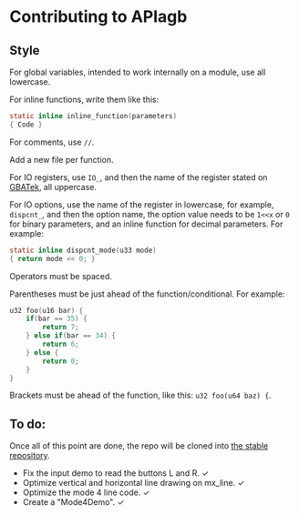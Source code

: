 # Contributing to APIagb

## Style

For global variables, intended to work internally on a module, use all lowercase.

For inline functions, write them like this:

```C
static inline inline_function(parameters)
{ Code }
```

For comments, use `//`.

Add a new file per function.

For IO registers, use ``IO_``, and then the name of the register stated on [GBATek](https://problemkaputt.de/gbatek.htm), all uppercase.

For IO options, use the name of the register in lowercase, for example, `dispcnt_`, and then the option name, the option value needs to be `1<<x` or `0` for binary parameters, and an inline function for decimal parameters. For example:

```C
static inline dispcnt_mode(u33 mode)
{ return mode << 0; }
```

Operators must be spaced.

Parentheses must be just ahead of the function/conditional. For example:

```C
u32 foo(u16 bar) {
	if(bar == 35) {
		return 7;
	} else if(bar == 34) {
		return 6;
	} else {
		return 0;
	}
}
```

Brackets must be ahead of the function, like this: `u32 foo(u64 baz) {`.

## To do:

Once all of this point are done, the repo will be cloned into [the stable repository](https://github.com/linobigatti/APIagb).

* Fix the input demo to read the buttons L and R. ✓
* Optimize vertical and horizontal line drawing on mx_line. ✓
* Optimize the mode 4 line code. ✓
* Create a "Mode4Demo". ✓